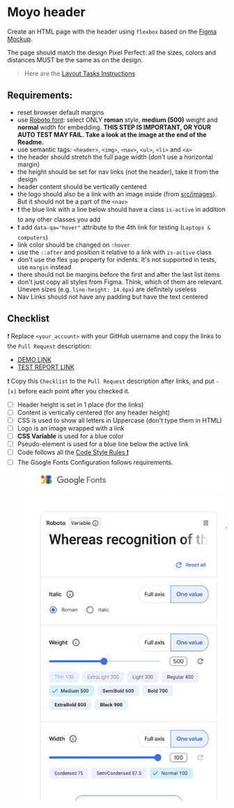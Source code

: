 # Moyo header
Create an HTML page with the header using `flexbox` based on the [Figma Mockup](https://www.figma.com/file/1sog2rmfyCjnVxkeZ3ptnc/MOYO-%2F-Header?node-id=0%3A1&mode=dev).

The page should match the design Pixel Perfect: all the sizes, colors and distances MUST be the same as on the design.

> Here are the [Layout Tasks Instructions](https://mate-academy.github.io/layout_task-guideline)

## Requirements:

- reset browser default margins
- use [Roboto font](https://fonts.google.com/specimen/Roboto): select ONLY **roman** style, **medium (500)** weight and **normal** width for embedding. **THIS STEP IS IMPORTANT, OR YOUR AUTO TEST MAY FAIL. Take a look at the image at the end of the Readme.**
- use semantic tags: `<header>`, `<img>`, `<nav>`, `<ul>`, `<li>` and `<a>`
- the header should stretch the full page width (don't use a horizontal margin)
- the height should be set for nav links (not the header), take it from the design
- header content should be vertically centered
- the logo should also be a link with an image inside (from [src/images](src/images)). But it should not be a part of the `<nav>`
- ❗️ the blue link with a line below should have a class `is-active` in addition to any other classes you add
- ❗️ add `data-qa="hover"` attribute to the 4th link for testing (`Laptops & computers`)
- link color should be changed on `:hover`
- use the `::after` and position it relative to a link with `is-active` class
- don't use the flex `gap` property for indents. It's not supported in tests, use `margin` instead
- there should not be margins before the first and after the last list items
- don't just copy all styles from Figma. Think, which of them are relevant. Uneven sizes (e.g. `line-height: 14.6px`) are definitely useless
- Nav Links should not have any padding but have the text centered

## Checklist

❗️ Replace `<your_account>` with your GitHub username and copy the links to the `Pull Request` description:

- [DEMO LINK](https://AleksandraFrangovska.github.io/layout_moyo-header/)
- [TEST REPORT LINK](https://AleksandraFrangovska.github.io/layout_moyo-header/report/html_report/)

❗️ Copy this `Checklist` to the `Pull Request` description after links, and put `- [x]` before each point after you checked it.

- [ ] Header height is set in 1 place (for the links)
- [ ] Content is vertically centered (for any header height)
- [ ] CSS is used to show all letters in Uppercase (don't type them in HTML)
- [ ] Logo is an image wrapped with a link
- [ ] **CSS Variable** is used for a blue color
- [ ] Pseudo-element is used for a blue line below the active link
- [ ] Code follows all the [Code Style Rules ❗️](./checklist.md)
- [ ] The Google Fonts Configuration follows requirements. 
![alt text](./assets/image.png)